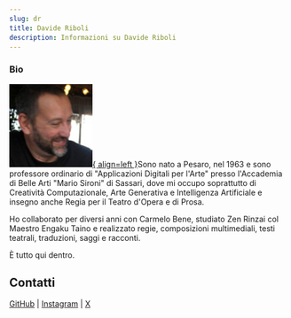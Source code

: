 ```yaml
---
slug: dr
title: Davide Riboli
description: Informazioni su Davide Riboli
---
```


### Bio

<a href="https://hmpg.net/">![DR](assets/dr.jpg){ align=left }</a>Sono nato a Pesaro, nel 1963 e sono professore ordinario di "Applicazioni Digitali per l'Arte" presso l'Accademia di Belle Arti "Mario Sironi" di Sassari, dove mi occupo soprattutto di Creatività Computazionale, Arte Generativa e Intelligenza Artificiale e insegno anche Regia per il Teatro d'Opera e di Prosa.

Ho collaborato per diversi anni con Carmelo Bene, studiato Zen Rinzai col Maestro Engaku Taino e realizzato regie, composizioni multimediali, testi teatrali, traduzioni, saggi e racconti.

È tutto qui dentro.


## Contatti

[GitHub](https://github.com/davideriboli) | [Instagram](https://www.instagram.com/davide.riboli/) | [X](https://twitter.com/DavideRiboli)
